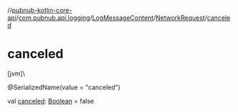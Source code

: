 //[pubnub-kotlin-core-api](../../../../index.md)/[com.pubnub.api.logging](../../index.md)/[LogMessageContent](../index.md)/[NetworkRequest](index.md)/[canceled](canceled.md)

# canceled

[jvm]\

@SerializedName(value = &quot;canceled&quot;)

val [canceled](canceled.md): [Boolean](https://kotlinlang.org/api/core/kotlin-stdlib/kotlin/-boolean/index.html) = false
